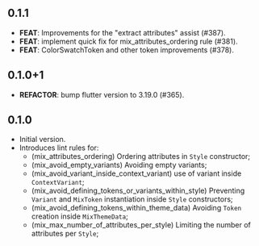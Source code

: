 ## 0.1.1

 - **FEAT**: Improvements for the "extract attributes" assist (#387).
 - **FEAT**: implement quick fix for mix_attributes_ordering rule (#381).
 - **FEAT**: ColorSwatchToken and other token improvements (#378).

## 0.1.0+1

 - **REFACTOR**: bump flutter version to 3.19.0 (#365).

## 0.1.0

- Initial version.
- Introduces lint rules for:
  - (mix_attributes_ordering) Ordering attributes in `Style` constructor;
  - (mix_avoid_empty_variants) Avoiding empty variants;
  - (mix_avoid_variant_inside_context_variant) use of variant inside `ContextVariant`;
  - (mix_avoid_defining_tokens_or_variants_within_style) Preventing `Variant` and `MixToken` instantiation inside `Style` constructors;
  - (mix_avoid_defining_tokens_within_theme_data) Avoiding `Token` creation inside `MixThemeData`;
  - (mix_max_number_of_attributes_per_style) Limiting the number of attributes per `Style`;